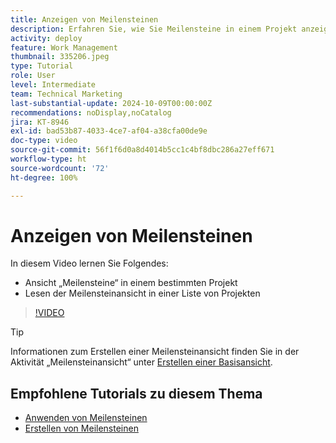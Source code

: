 ```yaml
---
title: Anzeigen von Meilensteinen
description: Erfahren Sie, wie Sie Meilensteine in einem Projekt anzeigen und die Ansicht „Meilensteine“ im Bereich [!UICONTROL Projekt] verwenden.
activity: deploy
feature: Work Management
thumbnail: 335206.jpeg
type: Tutorial
role: User
level: Intermediate
team: Technical Marketing
last-substantial-update: 2024-10-09T00:00:00Z
recommendations: noDisplay,noCatalog
jira: KT-8946
exl-id: bad53b87-4033-4ce7-af04-a38cfa00de9e
doc-type: video
source-git-commit: 56f1f6d0a8d4014b5cc1c4bf8dbc286a27eff671
workflow-type: ht
source-wordcount: '72'
ht-degree: 100%

---
```


# Anzeigen von Meilensteinen

In diesem Video lernen Sie Folgendes:

* Ansicht „Meilensteine“ in einem bestimmten Projekt
* Lesen der Meilensteinansicht in einer Liste von Projekten

>[!VIDEO](https://video.tv.adobe.com/v/335206/?quality=12&learn=on)

>[!TIP]
>
>Informationen zum Erstellen einer Meilensteinansicht finden Sie in der Aktivität „Meilensteinansicht“ unter [Erstellen einer Basisansicht](/help/reporting/basic-reporting/create-a-basic-view.md).

## Empfohlene Tutorials zu diesem Thema

* [Anwenden von Meilensteinen](/help/manage-work/approval-processes-and-milestone-paths/apply-milestones.md)
* [Erstellen von Meilensteinen](/help/administration-and-setup/approval-processes-and-milestone-paths/creating-milestones.md)

